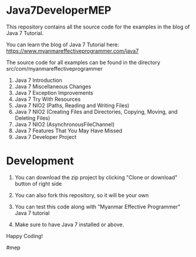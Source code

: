 # Java7DeveloperMEP
This repository contains all the source code for the examples in the blog of Java 7 Tutorial.

You can learn the blog of Java 7 Tutorial here: https://www.myanmareffectiveprogrammer.com/java7

The source code for all examples can be found in the directory src/com/myanmareffectiveprogrammer
  1. Java 7 Introduction
  2. Java 7 Miscellaneous Changes
  3. Java 7 Exception Improvements
  4. Java 7 Try With Resources
  5. Java 7 NIO2 (Paths, Reading and Writing Files)
  6. Java 7 NIO2 (Creating Files and Directories, Copying, Moving, and Deleting Files)
  7. Java 7 NIO2 (AsynchronousFileChannel)
  8. Java 7 Features That You May Have Missed
  9. Java 7 Developer Project

# Development
1. You can download the zip project by clicking "Clone or download" button of right side

2. You can also fork this repository, so it will be your own

3. You can test this code along with "Myanmar Effective Programmer" Java 7 tutorial

4. Make sure to have Java 7 installed or above.

Happy Coding!

#mep
